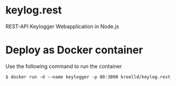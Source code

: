 # keylog.rest
REST-API Keylogger Webapplication in Node.js

# Deploy as Docker container
Use the following command to run the container

```
$ docker run -d --name keylogger -p 80:3000 kroelld/keylog.rest
```